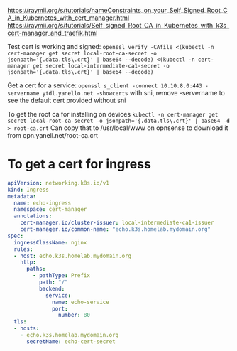 https://raymii.org/s/tutorials/nameConstraints_on_your_Self_Signed_Root_CA_in_Kubernetes_with_cert_manager.html
https://raymii.org/s/tutorials/Self_signed_Root_CA_in_Kubernetes_with_k3s_cert-manager_and_traefik.html

Test cert is working and signed:
`openssl verify -CAfile <(kubectl -n cert-manager get secret local-root-ca-secret -o jsonpath='{.data.tls\.crt}' | base64 --decode) <(kubectl -n cert-manager get secret local-intermediate-ca1-secret -o jsonpath='{.data.tls\.crt}' | base64 --decode)`

Get a cert for a service: `openssl s_client -connect 10.10.8.0:443 -servername ytdl.yanello.net -showcerts` with sni, remove -servername to see the default cert provided without sni

To get the root ca for installing on devices
`kubectl -n cert-manager get secret local-root-ca-secret -o jsonpath='{.data.tls\.crt}' | base64 -d > root-ca.crt`
Can copy that to /usr/local/www on opnsense to download it from opn.yanell.net/root-ca.crt

# To get a cert for ingress
```yaml
apiVersion: networking.k8s.io/v1
kind: Ingress
metadata:
  name: echo-ingress
  namespace: cert-manager
  annotations:
    cert-manager.io/cluster-issuer: local-intermediate-ca1-issuer
    cert-manager.io/common-name: "echo.k3s.homelab.mydomain.org"
spec:
  ingressClassName: nginx
  rules:
  - host: echo.k3s.homelab.mydomain.org
    http:
      paths:
        - pathType: Prefix
          path: "/"
          backend:
            service:
              name: echo-service
              port:
                number: 80
  tls:
  - hosts:
    - echo.k3s.homelab.mydomain.org
      secretName: echo-cert-secret
```